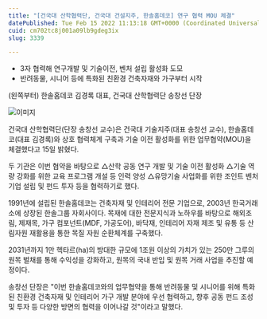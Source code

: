 ```yaml
---
title: "[건국대 산학협력단, 건국대 건설지주, 한솔홈데코] 연구 협력 MOU 체결"
datePublished: Tue Feb 15 2022 11:13:18 GMT+0000 (Coordinated Universal Time)
cuid: cm702tc8j001a09lb9gdeg3ix
slug: 3339

---
```



- 3자 협력해 연구개발 및 기술이전, 벤처 설립 활성화 도모
- 반려동물, 시니어 등에 특화된 친환경 건축자재와 가구부터 시작

(왼쪽부터) 한솔홈데코 김경록 대표, 건국대 산학협력단 송창선 단장

![이미지](https://cdn.hashnode.com/res/hashnode/image/upload/v1739253812581/a0f83da2-6dde-4827-9945-a17a2688459e.jpeg)

건국대 산학협력단(단장 송창선 교수)은 건국대 기술지주(대표 송창선 교수), 한솔홈데코(대표 김경록)와 상호 협력체계 구축과 기술 이전 활성화를 위한 업무협약(MOU)을 체결했다고 15일 밝혔다.

두 기관은 이번 협약을 바탕으로 △산학 공동 연구 개발 및 기술 이전 활성화 △기술 역량 강화를 위한 교육 프로그램 개설 등 인력 양성 △유망기술 사업화를 위한 조인트 벤처기업 설립 및 펀드 투자 등을 협력하기로 했다.

1991년에 설립된 한솔홈데코는 건축자재 및 인테리어 전문 기업으로, 2003년 한국거래소에 상장된 한솔그룹 자회사이다. 목재에 대한 전문지식과 노하우를 바탕으로 해외조림, 제재목, 가구 컴포넌트(MDF, 가공도어), 바닥재, 인테리어 자재 제조 및 유통 등 산림자원 재활용을 통한 목질 자원 순환체계를 구축했다.

2031년까지 1만 헥타르(ha)의 방대한 규모에 1조원 이상의 가치가 있는 250만 그루의 원목 벌채를 통해 수익성을 강화하고, 원목의 국내 반입 및 원목 거래 사업을 추진할 예정이다.

송창선 단장은 "이번 한솔홈데코와의 업무협약을 통해 반려동물 및 시니어를 위해 특화된 친환경 건축자재 및 인테리어 가구 개발 분야에 우선 협력하고, 향후 공동 펀드 조성 및 투자 등 다양한 방면의 협력을 이어나갈 것"이라고 말했다.